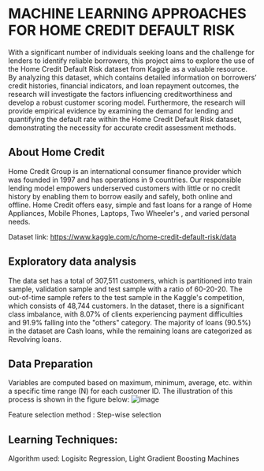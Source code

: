 # MACHINE LEARNING APPROACHES FOR HOME CREDIT DEFAULT RISK

With a significant number of individuals seeking loans and the challenge for lenders to identify reliable borrowers, this project aims to explore the use of the Home Credit Default Risk dataset from Kaggle as a valuable resource. By analyzing this dataset, which contains detailed information on borrowers’ credit histories, financial indicators, and loan repayment outcomes, the research will investigate the factors influencing creditworthiness and develop a robust customer scoring model. Furthermore, the research will provide empirical evidence by examining the demand for lending and quantifying the default rate within the Home Credit Default Risk dataset, demonstrating the necessity for accurate credit assessment methods.


## About Home Credit

Home Credit Group is an international consumer finance provider which was founded in 1997 and has operations in 9 countries. Our responsible lending model empowers underserved customers with little or no credit history by enabling them to borrow easily and safely, both online and offline. 
Home Credit offers easy, simple and fast loans for a range of Home Appliances, Mobile Phones, Laptops, Two Wheeler's , and varied personal needs.

Dataset link: https://www.kaggle.com/c/home-credit-default-risk/data


## Exploratory data analysis

The data set has a total of 307,511 customers, which is partitioned into train sample, validation sample and test sample with a ratio of 60-20-20. The out-of-time sample refers to the test sample in the Kaggle's competition, which consists of 48,744 customers.
In the dataset, there is a significant class imbalance, with 8.07\% of clients experiencing payment difficulties and 91.9% falling into the "others" category. The majority of loans (90.5\%) in the dataset are Cash loans, while the remaining loans are categorized as Revolving loans.

## Data Preparation

Variables are computed based on maximum, minimum, average, etc. within a specific time range (N) for each customer ID. The illustration of this process is shown in the figure below: 
![image](https://github.com/minhanh1135/HomeCreditDefaultRisk/assets/64486608/5a62dec4-df73-4dbe-9d3a-cba28693142c)

Feature selection method : Step-wise selection 

## Learning Techniques:

Algorithm used: Logisitc Regression, Light Gradient Boosting Machines





